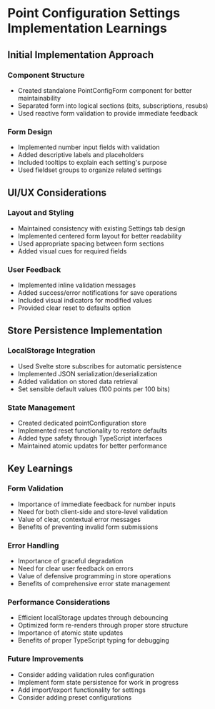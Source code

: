 # Point Configuration Settings Implementation Learnings

## Initial Implementation Approach

### Component Structure
- Created standalone PointConfigForm component for better maintainability
- Separated form into logical sections (bits, subscriptions, resubs)
- Used reactive form validation to provide immediate feedback

### Form Design
- Implemented number input fields with validation
- Added descriptive labels and placeholders
- Included tooltips to explain each setting's purpose
- Used fieldset groups to organize related settings

## UI/UX Considerations

### Layout and Styling
- Maintained consistency with existing Settings tab design
- Implemented centered form layout for better readability
- Used appropriate spacing between form sections
- Added visual cues for required fields

### User Feedback
- Implemented inline validation messages
- Added success/error notifications for save operations
- Included visual indicators for modified values
- Provided clear reset to defaults option

## Store Persistence Implementation

### LocalStorage Integration
- Used Svelte store subscribes for automatic persistence
- Implemented JSON serialization/deserialization
- Added validation on stored data retrieval
- Set sensible default values (100 points per 100 bits)

### State Management
- Created dedicated pointConfiguration store
- Implemented reset functionality to restore defaults
- Added type safety through TypeScript interfaces
- Maintained atomic updates for better performance

## Key Learnings

### Form Validation
- Importance of immediate feedback for number inputs
- Need for both client-side and store-level validation
- Value of clear, contextual error messages
- Benefits of preventing invalid form submissions

### Error Handling
- Importance of graceful degradation
- Need for clear user feedback on errors
- Value of defensive programming in store operations
- Benefits of comprehensive error state management

### Performance Considerations
- Efficient localStorage updates through debouncing
- Optimized form re-renders through proper store structure
- Importance of atomic state updates
- Benefits of proper TypeScript typing for debugging

### Future Improvements
- Consider adding validation rules configuration
- Implement form state persistence for work in progress
- Add import/export functionality for settings
- Consider adding preset configurations